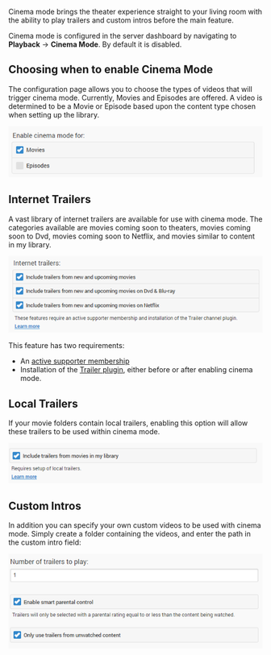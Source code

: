 Cinema mode brings the theater experience straight to your living room with the ability to play trailers and custom intros before the main feature.

Cinema mode is configured in the server dashboard by navigating to **Playback** -> **Cinema Mode**. By default it is disabled.

## Choosing when to enable Cinema Mode

The configuration page allows you to choose the types of videos that will trigger cinema mode. Currently, Movies and Episodes are offered. A video is determined to be a Movie or Episode based upon the content type chosen when setting up the library.

![](images/server/cinemamode1.png)

## Internet Trailers

A vast library of internet trailers are available for use with cinema mode. The categories available are movies coming soon to theaters, movies coming soon to Dvd, movies coming soon to Netflix, and movies similar to content in my library.

![](images/server/cinemamode3.png)

This feature has two requirements:

* An [active supporter membership](http://mediabrowser.tv/donate)
* Installation of the [Trailer plugin](Plugins), either before or after enabling cinema mode.

## Local Trailers

If your movie folders contain local trailers, enabling this option will allow these trailers to be used within cinema mode.

![](images/server/cinemamode2.png)

## Custom Intros

In addition you can specify your own custom videos to be used with cinema mode. Simply create a folder containing the videos, and enter the path in the custom intro field:

![](images/server/cinemamode4.png)